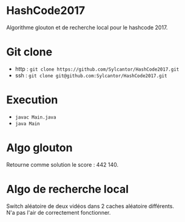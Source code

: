 # HashCode2017

Algorithme glouton et de recherche local pour le hashcode 2017.

# Git clone

- http : `git clone https://github.com/Sylcantor/HashCode2017.git`
- ssh : `git clone git@github.com:Sylcantor/HashCode2017.git`

# Execution

- `javac Main.java`
- `java Main`

# Algo glouton

Retourne comme solution le score : 442 140.

# Algo de recherche local

Switch aléatoire de deux vidéos dans 2 caches aléatoire différents.  
N'a pas l'air de correctement fonctionner.